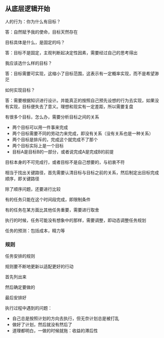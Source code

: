 ## 从底层逻辑开始

人的行为：你为什么有目标？

答：自然赋予我的使命，目标天然存在

目标具体是什么，是固定的吗？

答：目标不是固定，主观判断起决定性因素，需要经过自己的思考得出

我应该选什么样的目标？

答：目标需要可实现，这缩小了目标范围，这表示有一定概率实现，而不是希望渺茫

如何实现目标？

答：需要根据知识进行设计。并能真正的按照自己预先设想的行为去实现，如果没有实现，目标便失去了意义。理想和现实有一定差距，所以需要复盘

有很多个目标，怎么办，需要分析目标之间的关系

- 两个目标可以用一件事来完成
- 两个目标需要不同的劳动力来完成，即没有关系（没有关系也是一种关系）
- 两个目标是排斥的，完成这个就完成不了那个
- 两个目标实际上是一个目标
- 目标A是目标B的一部分，或者说完成A是完成B的前提



目标本身的不可完成行，或者目标不是自己想要的，与初衷不符


相当于找出关键路径，首先需要认清目标与目标之前的关系，然后制定出目标完成顺序，即关键路径


除了顺序问题，还要进行比较

有的任务只能在这个时间段完成，即限制条件

有的任务在某方面比其他任务重要，需要进行取舍


执行的时候，任务可能没有想象中的那样，需要调整，即动态调整任务规划


任务的预测：包括成本，精力等


### 规则

任务安排的规则

规则要不断地更新以适配更好的行动


首先列出来


然后确定要做的



最后安排好




执行过程中遇到的问题：

- 自己总是按照计划的方向去执行，但无奈计划总是被打乱
- 做好了计划，然后就没有然后了
- 道理都明白，一做的时候就拖：收益的滞后性
